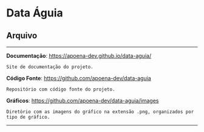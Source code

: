 # Data Águia

## Arquivo
___
**Documentação**: <https://apoena-dev.github.io/data-aguia/>
    
    Site de documentação do projeto.

**Código Fonte**: <https://github.com/apoena-dev/data-aguia>
    
    Repositório com código fonte do projeto.    

**Gráficos**: <https://github.com/apoena-dev/data-aguia/images>

    Diretório com as imagens do gráfico na extensão .png, organizados por tipo de gráfico.

___